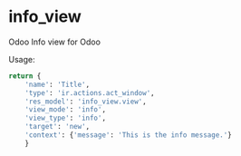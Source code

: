 # info_view
Odoo Info view for Odoo

Usage:

```python
return {
    'name': 'Title',
    'type': 'ir.actions.act_window',
    'res_model': 'info_view.view',
    'view_mode': 'info',
    'view_type': 'info',
    'target': 'new',
    'context': {'message': 'This is the info message.'}
    }
```
